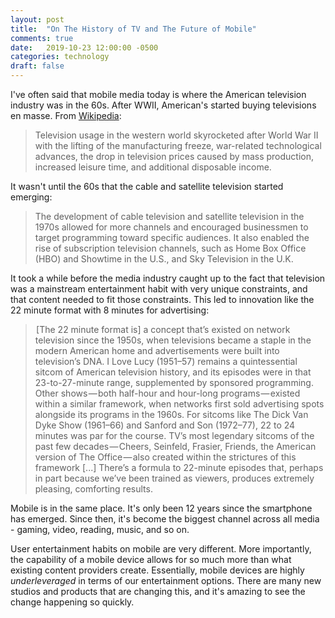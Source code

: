 ```yaml
---
layout: post
title:  "On The History of TV and The Future of Mobile"
comments: true
date:   2019-10-23 12:00:00 -0500
categories: technology
draft: false
---
```


I've often said that mobile media today is where the American television industry was in the 60s. After WWII, American's started buying televisions en masse. From [Wikipedia](https://en.wikipedia.org/wiki/History_of_television#United_States):

> Television usage in the western world skyrocketed after World War II with the lifting of the manufacturing freeze, war-related technological advances, the drop in television prices caused by mass production, increased leisure time, and additional disposable income.

It wasn't until the 60s that the cable and satellite television started emerging: 

> The development of cable television and satellite television in the 1970s allowed for more channels and encouraged businessmen to target programming toward specific audiences. It also enabled the rise of subscription television channels, such as Home Box Office (HBO) and Showtime in the U.S., and Sky Television in the U.K.

It took a while before the media industry caught up to the fact that television was a mainstream entertainment habit with very unique constraints, and that content needed to fit those constraints. This led to innovation like the 22 minute format with 8 minutes for advertising:

>  [The 22 minute format is] a concept that’s existed on network television since the 1950s, when televisions became a staple in the modern American home and advertisements were built into television’s DNA. I Love Lucy (1951–57) remains a quintessential sitcom of American television history, and its episodes were in that 23-to-27-minute range, supplemented by sponsored programming. Other shows — both half-hour and hour-long programs — existed within a similar framework, when networks first sold advertising spots alongside its programs in the 1960s. For sitcoms like The Dick Van Dyke Show (1961–66) and Sanford and Son (1972–77), 22 to 24 minutes was par for the course. TV’s most legendary sitcoms of the past few decades — Cheers, Seinfeld, Frasier, Friends, the American version of The Office — also created within the strictures of this framework [...] There’s a formula to 22-minute episodes that, perhaps in part because we’ve been trained as viewers, produces extremely pleasing, comforting results. 

Mobile is in the same place. It's only been 12 years since the smartphone has emerged. Since then, it's become the biggest channel across all media - gaming, video, reading, music, and so on. 

User entertainment habits on mobile are very different. More importantly, the capability of a mobile device allows for so much more than what existing content providers create. Essentially, mobile devices are highly _underleveraged_ in terms of our entertainment options. There are many new studios and products that are changing this, and it's amazing to see the change happening so quickly.
